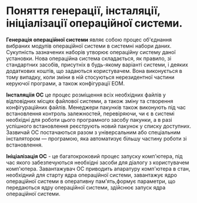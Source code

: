 # Поняття генерації, інсталяції, ініціалізації операційної системи.

**Генерація операційної системи** являє собою процес об'єднання вибраних модулів операційної системи в системні набори даних. Сукупність зазначених наборів утворює операційну систему даної установки. Нова операційна система складається, як правило, зі стандартних засобів, присутніх в будь-якому варіанті системи, і деяких додаткових коштів, що задаються користувачем. Вона виконується в тому випадку, коли зміни в ній стосуються нерезидентної частини керуючої програми, а також конфігурації ЕОМ.

**Інсталяціія ОС** це процес розміщення всіх необхідних файлів у відповідних місцях файлової системи, а також зміну та створення конфігураційних файлів. Менеджери пакунків також виконують під час встановлення контроль залежностей, перевіряючи, чи є в системі необхідні для роботи цього програмного засобу пакунки, а в разі успішного встановлення реєструють новий пакунок у списку доступних. 
Зазвичай ОС постачаються разом з універсальним або спеціальним інсталятором — програмою, яка автоматизує більшу частину роботи зі встановлення.

**Ініціалізація ОС** - це багатокроковий процес запуску комп'ютера, під час якого забезпечуються необхідні засоби для діалогу з користувачем комп'ютера. Завантажувач ОС приводить апаратуру комп'ютера в стан, необхідний для старту ядра операційної системи, завантажує ядро операційної системи в оперативну пам'ять,формує параметри, що передаються ядру операційної системи, здійснює запуск ядра операційної системи. 
